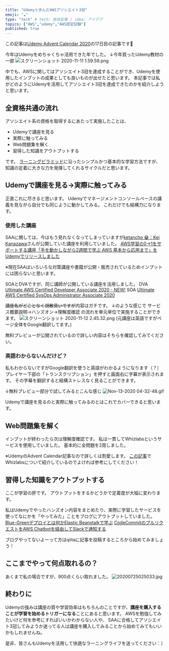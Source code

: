 ```yaml
---
title: "Udemyと歩んだAWSアソシエイト3冠"
emoji: "☁️"
type: "tech" # tech: 技術記事 / idea: アイデア
topics: ["AWS","udemy","AWS認定試験"]
published: true
---
```

この記事は[Udemy Advent Calendar 2020](https://qiita.com/advent-calendar/2020/udemy)の17日目の記事です🎉

今年はUdemyをめちゃくちゃ活用できた年でした。
↓今年買ったUdemy教材の一部
![スクリーンショット 2020-11-11 1.59.59.png](https://qiita-image-store.s3.ap-northeast-1.amazonaws.com/0/246580/f1a7a3a6-9957-88a3-13bd-a1c3708211cf.png)

中でも、AWSに関してはアソシエイト3冠を達成することができ、Udemyを使用したインプットの成果としても良いものが出せたと思います。
本記事では私がどのようにUdemyを活用してアソシエイト3冠を達成できたのかを紹介しようと思います。

## 全資格共通の流れ
アソシエイト系の資格を取得するにあたって実施したことは、

- Udemyで講座を見る
- 実際に触ってみる
- Web問題集を解く
- 習得した知識をアウトプットする

です。
[ラーニングピラミッド](https://ja.wikipedia.org/wiki/%E3%83%A9%E3%83%BC%E3%83%8B%E3%83%B3%E3%82%B0%E3%83%94%E3%83%A9%E3%83%9F%E3%83%83%E3%83%89)に沿ったシンプルかつ基本的な学習方法ですが、知識の定着に大きな力を発揮してくれるサイクルだと思います。

## Udemyで講座を見る→実際に触ってみる
正直これに尽きると思います。
Udemyでマネージメントコンソールベースの講義を見ながら自分でも同じように動かしてみる。
これだけでも結構力になります。

### 使用した講座

SAAに関しては、今はもう見れなくなってしまっていますが[ketancho 😁｜Kei Kanazawa](https://twitter.com/ketancho)さんが公開していた講座を利用していました。
[AWS学習の0→1をサポートする講座「手を動かしながら2週間で学ぶ AWS 基本から応用まで」をUdemyでリリースしました](https://www.ketancho.net/entry/2018/09/03/074115)

※現在SAAはいろいろな対策講座や書籍が公開・販売されているためインプットには困らないと思います。

SOAとDVAですが、同じ講師が公開している講座を活用しました。
DVA
[Ultimate AWS Certified Developer Associate 2020 - NEW!](https://www.udemy.com/course/aws-certified-developer-associate-dva-c01/)
SOA
[Ultimate AWS Certified SysOps Administrator Associate 2020](https://www.udemy.com/course/ultimate-aws-certified-sysops-administrator-associate/)

~~講座名がどことなく胡散臭いですが~~内容はガチです。
↓のような感じで
サービス概要説明→ハンズオン→理解度確認
の流れを単元単位で実施することができます。
![スクリーンショット 2020-11-12 2.45.32.png](https://qiita-image-store.s3.ap-northeast-1.amazonaws.com/0/246580/f795aa45-7f00-84af-3791-2271376240fb.png)
(元講座は英語ですがページ全体をGoogle翻訳してます。)

無料プレビューが公開されているので詳しい内容はそちらを確認してみてください。

### 英語わからないんだけど？
私もわからないですがGoogle翻訳を使うと英語がわかるようになります（？）
プレイヤー下部の「トランスクリプション」を押すと画面右に字幕が表示されます。
その字幕を翻訳すると結構ストレスなく見ることができます。

↓無料プレビュー部分で試してみるとこんな感じ
![Nov-13-2020 04-32-48.gif](https://qiita-image-store.s3.ap-northeast-1.amazonaws.com/0/246580/18e066da-26f3-1151-38c7-bb59e5d84cbb.gif)

Udemyで講座を見るのと実際に触ってみるのとはこれでカバーできると思います。

## Web問題集を解く
インプットが終わったら次は理解度確認です。
私は一貫してWhizlabsというサービスを使用していました。
基本的に全問題を2周しました。

※UdemyのAdvent Calendar記事なので詳しくは割愛します。
[この記事](https://www.ooooouchi.info/entry/2020/06/10/083000)でWhizlabsについて紹介しているのでよければ参考にしてください！

## 習得した知識をアウトプットする
ここが学習の肝です。
アウトプットをするかどうかで定着度が大幅に変わります。

私はUdemyでやったハンズオン内容をまとめたり、実際に学習したサービスを使ってなにかを「やってみた」ことをブログにアウトプットしていました。
[Blue-Greenデプロイとは何かElastic Beanstalkで学ぶ](https://www.ooooouchi.info/entry/2020/06/26/083000)
[CodeCommitのプルリクエストをAWS Chatbotを経由してSlackで通知する](https://www.ooooouchi.info/entry/2020/06/12/083000)

ブログやってないよーって方はqiitaに記事を投稿するところから始めてみましょう！

## ここまでやって何点取れるの？
あくまで私の場合ですが、900点くらい取れました。
![20200725025033.jpg](https://qiita-image-store.s3.ap-northeast-1.amazonaws.com/0/246580/2dc26bd2-6585-7023-920e-f66448c50539.jpeg)

## 終わりに
Udemyの強みは講座の質や学習効率はもちろんのことですが、**講座を購入することが学習を始めるトリガーになる**ことにあると思います。
AWSを勉強してみたいけど何を参考にすればいいかわからない人や、
SAAに合格してアソシエイト3冠してみようか迷ってる人は講座を購入してみることから始めてみてもいいかもしれませんね。

是非、皆さんもUdemyを活用して快適なラーニングライフを送ってください：）
